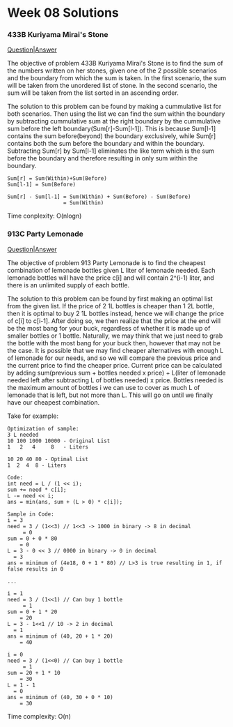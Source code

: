 # Week 08 Solutions

### 433B Kuriyama Mirai's Stone

[Question](http://codeforces.com/problemset/problem/433/B)|[Answer](http://codeforces.com/contest/433/submission/45124896)

The objective of problem 433B Kuriyama Mirai's Stone is to find the sum of the numbers written on her stones, given one of the 2 possible
scenarios and the boundary from which the sum is taken. In the first scenario, the sum will be taken from the unordered list of
stone. In the second scenario, the sum will be taken from the list sorted in an ascending order. 

The solution to this problem can be found by making a cummulative list for both scenarios. Then using the list we can find the sum 
within the boundary by subtracting cummulative sum at the right boundary by the cummulative sum before the left boundary(Sum[r]-Sum[l-1]).
This is because Sum[l-1] contains the sum before(beyond) the boundary exclusively, while Sum[r] contains both the sum before the boundary
and within the boundary. Subtracting Sum[r] by Sum[l-1] eliminates the like term which is the sum before the boundary and therefore resulting
in only sum within the boundary.

```
Sum[r] = Sum(Within)+Sum(Before)
Sum[l-1] = Sum(Before)

Sum[r] - Sum[l-1] = Sum(Within) + Sum(Before) - Sum(Before)
                  = Sum(Within)
```

Time conplexity: O(nlogn)

### 913C Party Lemonade

[Question](http://codeforces.com/problemset/problem/913/C)|[Answer](http://codeforces.com/contest/913/submission/45141187)

The objective of problem 913 Party Lemonade is to find the cheapest combination of lemonade bottles given L liter of lemonade needed.
Each lemonade bottles will have the price c[i] and will contain 2^(i-1) liter, and there is an unlimited supply of each bottle.

The solution to this problem can be found by first making an optimal list from the given list. If the price of 2 1L bottles is cheaper
than 1 2L bottle, then it is optimal to buy 2 1L bottles instead, hence we will change the price of c[i] to c[i-1]. After doing so, we
then realize that the price at the end will be the most bang for your buck, regardless of whether it is made up of smaller bottles or
1 bottle. Naturally, we may think that we just need to grab the bottle with the most bang for your buck then, however that may not be 
the case. It is possible that we may find cheaper alternatives with enough L of lemonade for our needs, and so we will compare the 
previous price and the current price to find the cheaper price. Current price can be calculated by adding sum(previous sum + 
bottles needed x price) + L(liter of lemonade needed left after subtracting L of bottles needed) x price. Bottles needed is the maximum
amount of bottles i we can use to cover as much L of lemonade that is left, but not more than L. This will go on until we finally have 
our cheapest combination.

Take for example:
```
Optimization of sample:
3 L needed
10 100 1000 10000 - Original List
1   2   4     8   - Liters

10 20 40 80 - Optimal List
1  2  4  8 - Liters

Code:
int need = L / (1 << i);
sum += need * c[i];
L -= need << i;
ans = min(ans, sum + (L > 0) * c[i]);

Sample in Code:
i = 3
need = 3 / (1<<3) // 1<<3 -> 1000 in binary -> 8 in decimal
     = 0
sum = 0 + 0 * 80
    = 0
L = 3 - 0 << 3 // 0000 in binary -> 0 in decimal
  = 3
ans = minimum of (4e18, 0 + 1 * 80) // L>3 is true resulting in 1, if false results in 0

...

i = 1
need = 3 / (1<<1) // Can buy 1 bottle
     = 1
sum = 0 + 1 * 20
    = 20
L = 3 - 1<<1 // 10 -> 2 in decimal
  = 1
ans = minimum of (40, 20 + 1 * 20)
    = 40
    
i = 0
need = 3 / (1<<0) // Can buy 1 bottle
     = 1
sum = 20 + 1 * 10
    = 30
L = 1 - 1
  = 0
ans = minimum of (40, 30 + 0 * 10)
    = 30
```

Time complexity: O(n)

